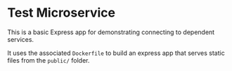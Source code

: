 # Test Microservice

This is a basic Express app for demonstrating connecting to dependent services.

It uses the associated `Dockerfile` to build an express app that serves static 
files from the `public/` folder.
